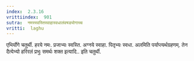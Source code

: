 ```yaml
---
index:  2.3.16
vrittiindex:  901
sutra:  नमस्स्वस्तिस्वाहास्वधालंवषड्योगाच्च
vritti:  laghu 
---
```


एभिर्योगे चतुर्थी. हरये नमः. प्रजाभ्यः स्वस्ति. अग्नये स्वाहा. पितृभ्यः स्वधा. अलमिति पर्याप्त्यर्थग्रहणम्. तेन दैत्येभ्यो हरिरलं प्रभुः समर्थः शक्त इत्यादि.. इति चतुर्थी.

